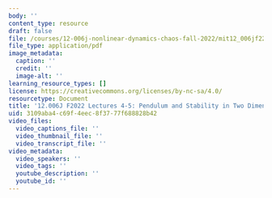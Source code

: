 ```yaml
---
body: ''
content_type: resource
draft: false
file: /courses/12-006j-nonlinear-dynamics-chaos-fall-2022/mit12_006jf22_lec4-5.pdf
file_type: application/pdf
image_metadata:
  caption: ''
  credit: ''
  image-alt: ''
learning_resource_types: []
license: https://creativecommons.org/licenses/by-nc-sa/4.0/
resourcetype: Document
title: '12.006J F2022 Lectures 4-5: Pendulum and Stability in Two Dimensional Systems'
uid: 3109aba4-c69f-4eec-8f37-77f688828b42
video_files:
  video_captions_file: ''
  video_thumbnail_file: ''
  video_transcript_file: ''
video_metadata:
  video_speakers: ''
  video_tags: ''
  youtube_description: ''
  youtube_id: ''
---
```


